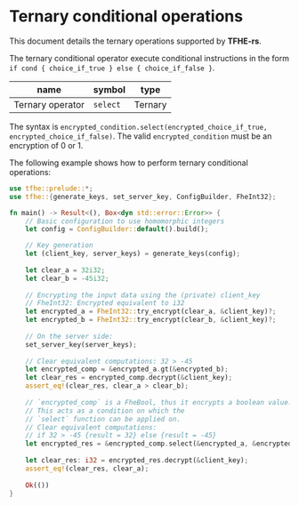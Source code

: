 # Ternary conditional operations

This document details the ternary operations supported by **TFHE-rs**.

The ternary conditional operator execute conditional instructions in the form `if cond { choice_if_true } else { choice_if_false }`.

| name             | symbol   | type    |
| ---------------- | -------- | ------- |
| Ternary operator | `select` | Ternary |

The syntax is `encrypted_condition.select(encrypted_choice_if_true, encrypted_choice_if_false)`. The valid `encrypted_condition` must be an encryption of 0 or 1.

The following example shows how to perform ternary conditional operations:

```rust
use tfhe::prelude::*;
use tfhe::{generate_keys, set_server_key, ConfigBuilder, FheInt32};

fn main() -> Result<(), Box<dyn std::error::Error>> {
    // Basic configuration to use homomorphic integers
    let config = ConfigBuilder::default().build();

    // Key generation
    let (client_key, server_keys) = generate_keys(config);
    
    let clear_a = 32i32;
    let clear_b = -45i32;
    
    // Encrypting the input data using the (private) client_key
    // FheInt32: Encrypted equivalent to i32
    let encrypted_a = FheInt32::try_encrypt(clear_a, &client_key)?;
    let encrypted_b = FheInt32::try_encrypt(clear_b, &client_key)?;
    
    // On the server side:
    set_server_key(server_keys);
    
    // Clear equivalent computations: 32 > -45
    let encrypted_comp = &encrypted_a.gt(&encrypted_b);
    let clear_res = encrypted_comp.decrypt(&client_key);
    assert_eq!(clear_res, clear_a > clear_b);
    
    // `encrypted_comp` is a FheBool, thus it encrypts a boolean value.
    // This acts as a condition on which the
    // `select` function can be applied on.
    // Clear equivalent computations:
    // if 32 > -45 {result = 32} else {result = -45}
    let encrypted_res = &encrypted_comp.select(&encrypted_a, &encrypted_b);
    
    let clear_res: i32 = encrypted_res.decrypt(&client_key);
    assert_eq!(clear_res, clear_a);
    
    Ok(())
}
```
